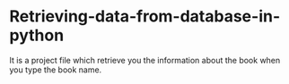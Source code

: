 # Retrieving-data-from-database-in-python
It is a project file which retrieve you the information about the book when you type the book name.
